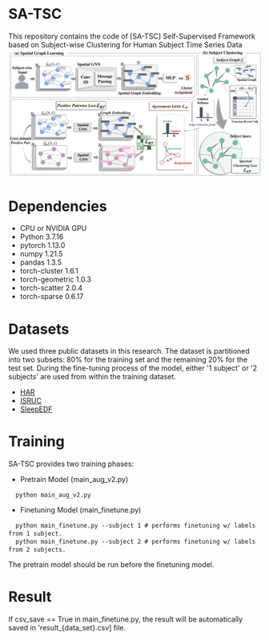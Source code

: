 # SA-TSC
This repository contains the code of [SA-TSC] Self-Supervised Framework based on Subject-wise Clustering for Human Subject Time Series Data
![model_img](main_fig.png)

# Dependencies
- CPU or NVIDIA GPU
- Python 3.7.16
- pytorch 1.13.0
- numpy 1.21.5
- pandas 1.3.5
- torch-cluster 1.6.1
- torch-geometric 1.0.3
- torch-scatter 2.0.4
- torch-sparse 0.6.17

# Datasets
We used three public datasets in this research.
The dataset is partitioned into two subsets: 80% for the training set and the remaining 20% for the test set. 
During the fine-tuning process of the model, either '1 subject' or '2 subjects' are used from within the training dataset.

- [HAR](https://archive.ics.uci.edu/dataset/240/human+activity+recognition+using+smartphones)
- [ISRUC](https://sleeptight.isr.uc.pt/?page_id=48)
- [SleepEDF](https://github.com/MousaviSajad/SleepEEGNet/blob/master/data_2013/download_physionet.sh)

# Training
SA-TSC provides two training phases:
- Pretrain Model (main_aug_v2.py)
```
  python main_aug_v2.py
```
- Finetuning Model (main_finetune.py)
```
  python main_finetune.py --subject 1 # performs finetuning w/ labels from 1 subject.
  python main_finetune.py --subject 2 # performs finetuning w/ labels from 2 subjects.
```
The pretrain model should be run before the finetuning model.

# Result
If csv_save == True in main_finetune.py, the result will be automatically saved in 'result_{data_set}.csv] file.
